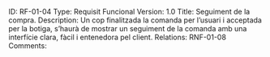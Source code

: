 ID: RF-01-04
Type: Requisit Funcional
Version: 1.0
Title: Seguiment de la compra.
Description: Un cop finalitzada la comanda per l’usuari i acceptada per la botiga, s’haurà de mostrar un seguiment de la comanda amb una interfície clara, fàcil i entenedora pel client.
Relations: RNF-01-08
Comments:
